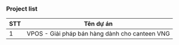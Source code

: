 ### Project list
| STT | Tên dự án |
|-----|-----------|
|1| VPOS - Giải pháp bán hàng dành cho canteen VNG|

